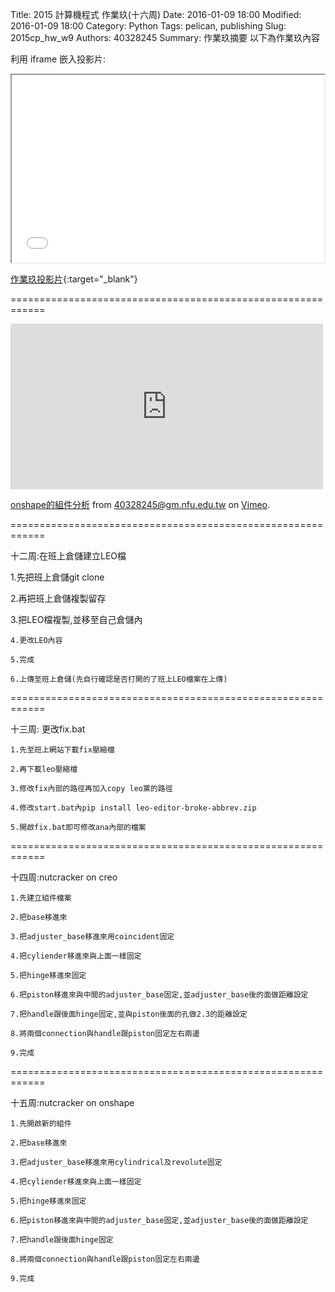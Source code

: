 Title: 2015 計算機程式 作業玖(十六周)
Date: 2016-01-09 18:00
Modified: 2016-01-09 18:00
Category: Python
Tags: pelican, publishing
Slug: 2015cp_hw_w9
Authors: 40328245
Summary: 作業玖摘要
以下為作業玖內容

利用 iframe 嵌入投影片:

<iframe src="simplest9.html" width="500" height="300"></iframe>

[作業玖投影片](simplest9.html){:target="_blank"}


============================================================


<iframe src="https://player.vimeo.com/video/151221418" width="500" height="265" frameborder="0" webkitallowfullscreen mozallowfullscreen allowfullscreen></iframe>
<p><a href="https://vimeo.com/151221418">onshape的組件分析</a> from <a href="https://vimeo.com/user45396653">40328245@gm.nfu.edu.tw</a> on <a href="https://vimeo.com">Vimeo</a>.</p>


============================================================

  十二周:在班上倉儲建立LEO檔
  
  1.先把班上倉儲git clone

  2.再把班上倉儲複製留存

  3.把LEO檔複製,並移至自己倉儲內
  
    4.更改LEO內容
    
    5.完成
    
    6.上傳至班上倉儲(先自行確認是否打開的了班上LEO檔案在上傳)


============================================================


 十三周: 更改fix.bat
    
    1.先至班上網站下載fix壓縮檔
    
    2.再下載leo壓縮檔
    
    3.修改fix內部的路徑再加入copy leo黨的路徑
    
    4.修改start.bat內pip install leo-editor-broke-abbrev.zip
    
    5.開啟fix.bat即可修改ana內部的檔案 


============================================================

 十四周:nutcracker on creo
 
    1.先建立組件檔案
    
    2.把base移進來
    
    3.把adjuster_base移進來用coincident固定
    
    4.把cyliender移進來與上面一樣固定
    
    5.把hinge移進來固定
    
    6.把piston移進來與中間的adjuster_base固定,並adjuster_base後的面做距離設定
    
    7.把handle跟後面hinge固定,並與piston後面的孔做2.3的距離設定
    
    8.將兩個connection與handle跟piston固定左右兩邊
    
    9.完成


============================================================

 十五周:nutcracker on onshape
 
    1.先開啟新的組件
    
    2.把base移進來
    
    3.把adjuster_base移進來用cylindrical及revolute固定
    
    4.把cyliender移進來與上面一樣固定
    
    5.把hinge移進來固定
    
    6.把piston移進來與中間的adjuster_base固定,並adjuster_base後的面做距離設定
    
    7.把handle跟後面hinge固定

    8.將兩個connection與handle跟piston固定左右兩邊
    
    9.完成



